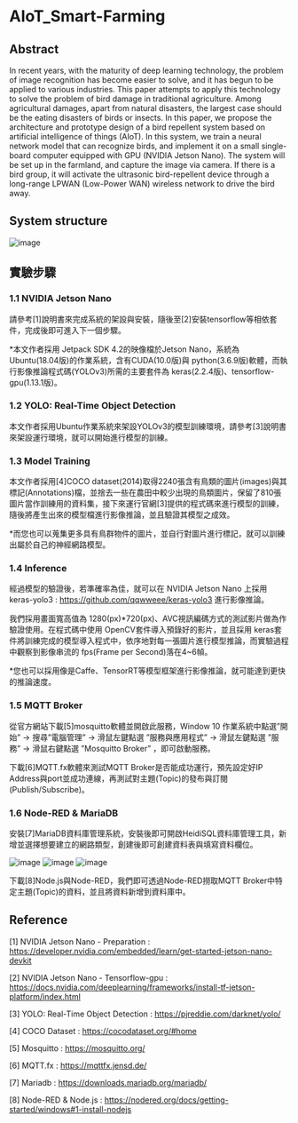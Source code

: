 # AIoT_Smart-Farming

## Abstract
In recent years, with the maturity of deep learning technology, the problem of image recognition has become easier to solve, and it has begun to be applied to various industries. This paper attempts to apply this technology to solve the problem of bird damage in traditional agriculture. Among agricultural damages, apart from natural disasters, the largest case should be the eating disasters of birds or insects. In this paper, we propose the architecture and prototype design of a bird repellent system based on artificial intelligence of things (AIoT). In this system, we train a neural network model that can recognize birds, and implement it on a small single-board computer equipped with GPU (NVIDIA Jetson Nano). The system will be set up in the farmland, and capture the image via camera. If there is a bird group, it will activate the ultrasonic bird-repellent device through a long-range LPWAN  (Low-Power WAN) wireless network  to drive the bird away.

## System structure
![image](https://github.com/TzuHaoTsai/AIoT_Smart-Farming/blob/main/Smart-Farming-System.png)

## 實驗步驟

### 1.1 NVIDIA Jetson Nano
請參考[1]說明書來完成系統的架設與安裝，隨後至[2]安裝tensorflow等相依套件，完成後即可進入下一個步驟。

*本文作者採用 Jetpack SDK 4.2的映像檔於Jetson Nano，系統為 Ubuntu(18.04版)的作業系統，含有CUDA(10.0版)與 python(3.6.9版)軟體，而執行影像推論程式碼(YOLOv3)所需的主要套件為 keras(2.2.4版)、tensorflow-gpu(1.13.1版)。

### 1.2 YOLO: Real-Time Object Detection
本文作者採用Ubuntu作業系統來架設YOLOv3的模型訓練環境，請參考[3]說明書來架設運行環境，就可以開始進行模型的訓練。

### 1.3 Model Training
本文作者採用[4]COCO dataset(2014)取得2240張含有鳥類的圖片(images)與其標記(Annotations)檔，並捨去一些在農田中較少出現的鳥類圖片，保留了810張圖片當作訓練用的資料集，接下來運行官網[3]提供的程式碼來進行模型的訓練，隨後將產生出來的模型檔進行影像推論，並且驗證其模型之成效。

*而您也可以蒐集更多具有鳥群物件的圖片，並自行對圖片進行標記，就可以訓練出屬於自己的神經網路模型。

### 1.4 Inference
經過模型的驗證後，若準確率為佳，就可以在 NVIDIA Jetson Nano 上採用 keras-yolo3 : https://github.com/qqwweee/keras-yolo3 進行影像推論。

我們採用畫面寬高值為 1280(px)*720(px)、AVC視訊編碼方式的測試影片做為作驗證使用。在程式碼中使用 OpenCV套件導入預錄好的影片，並且採用 keras套件將訓練完成的模型導入程式中，依序地對每一張圖片進行模型推論，而實驗過程中觀察到影像串流的 fps(Frame per Second)落在4~6幀。

*您也可以採用像是Caffe、TensorRT等模型框架進行影像推論，就可能達到更快的推論速度。

### 1.5	MQTT Broker
從官方網站下載[5]mosquitto軟體並開啟此服務，Window 10 作業系統中點選”開始” → 搜尋”電腦管理” → 滑鼠左鍵點選 ”服務與應用程式” → 滑鼠左鍵點選 ”服務” → 滑鼠右鍵點選 ”Mosquitto Broker” ，即可啟動服務。

下載[6]MQTT.fx軟體來測試MQTT Broker是否能成功運行，預先設定好IP Address與port並成功連線，再測試對主題(Topic)的發布與訂閱(Publish/Subscribe)。

### 1.6	Node-RED & MariaDB 
安裝[7]MariaDB資料庫管理系統，安裝後即可開啟HeidiSQL資料庫管理工具，新增並選擇想要建立的網路類型，創建後即可創建資料表與填寫資料欄位。

![image](https://github.com/TzuHaoTsai/AIoT_Smart-Farming/blob/main/images/SQL_1.png)
![image](https://github.com/TzuHaoTsai/AIoT_Smart-Farming/blob/main/images/SQL_2.png)
![image](https://github.com/TzuHaoTsai/AIoT_Smart-Farming/blob/main/images/SQL_3.png)

下載[8]Node.js與Node-RED，我們即可透過Node-RED撈取MQTT Broker中特定主題(Topic)的資料，並且將資料新增到資料庫中。


## Reference

[1] NVIDIA Jetson Nano - Preparation : https://developer.nvidia.com/embedded/learn/get-started-jetson-nano-devkit

[2] NVIDIA Jetson Nano - Tensorflow-gpu : https://docs.nvidia.com/deeplearning/frameworks/install-tf-jetson-platform/index.html

[3] YOLO: Real-Time Object Detection : https://pjreddie.com/darknet/yolo/

[4]	COCO Dataset : https://cocodataset.org/#home

[5] Mosquitto : https://mosquitto.org/

[6] MQTT.fx : https://mqttfx.jensd.de/

[7] Mariadb : https://downloads.mariadb.org/mariadb/

[8] Node-RED & Node.js : https://nodered.org/docs/getting-started/windows#1-install-nodejs



